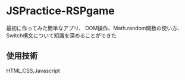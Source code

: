 # JSPractice-RSPgame
最初に作ってみた簡単なアプリ、
DOM操作、Math.random関数の使い方、 Switch構文について知識を深めることができた
## 使用技術
HTML,CSS,Javascript
